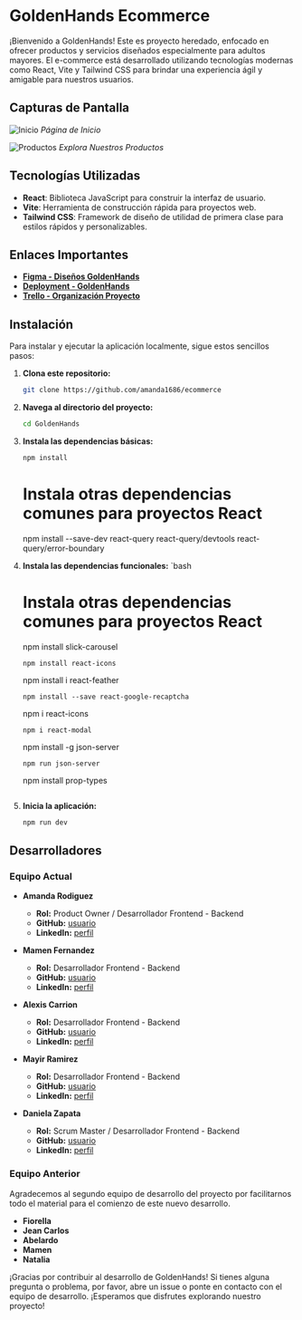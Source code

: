 # GoldenHands Ecommerce

¡Bienvenido a GoldenHands! Este es proyecto heredado, enfocado en ofrecer productos y servicios diseñados especialmente para adultos mayores. El e-commerce está desarrollado utilizando tecnologías modernas como React, Vite y Tailwind CSS para brindar una experiencia ágil y amigable para nuestros usuarios.

## Capturas de Pantalla

![Inicio](/screenshots/home.png)
_Página de Inicio_

![Productos](/screenshots/products.png)
_Explora Nuestros Productos_

## Tecnologías Utilizadas

- **React**: Biblioteca JavaScript para construir la interfaz de usuario.
- **Vite**: Herramienta de construcción rápida para proyectos web.
- **Tailwind CSS**: Framework de diseño de utilidad de primera clase para estilos rápidos y personalizables.

## Enlaces Importantes

- [**Figma - Diseños GoldenHands**](https://www.figma.com/file/ikon3ddVEiFbVq6nX8A0pP/Golden-Hands-3.0?type=design&node-id=0%3A1&mode=design&t=LhhGFuSFujUpWAMA-1)
- [**Deployment - GoldenHands**](https://golden-hands.netlify.app/)
- [**Trello - Organización Proyecto**](https://trello.com/b/CU4tm1yl/golden-hands-30)

## Instalación

Para instalar y ejecutar la aplicación localmente, sigue estos sencillos pasos:

1. **Clona este repositorio:**

   ```bash
   git clone https://github.com/amanda1686/ecommerce
   ```

2. **Navega al directorio del proyecto:**

   ```bash
   cd GoldenHands
   ```

3. **Instala las dependencias básicas:**

   ```bash
   npm install
   ```
   # Instala otras dependencias comunes para proyectos React
   npm install --save-dev react-query react-query/devtools react-query/error-boundary
   

4. **Instala las dependencias funcionales:**
   `bash
   # Instala otras dependencias comunes para proyectos React
   npm install slick-carousel
   ```
   npm install react-icons
   ```
   npm install i react-feather
   ```
   npm install --save react-google-recaptcha
   ```
   npm i react-icons
   ```
   npm i react-modal
   ```
   npm install -g json-server
   ```
   npm run json-server
   ```
   npm install prop-types
   ```

5. **Inicia la aplicación:**
   ```bash
   npm run dev
   ```

## Desarrolladores

### Equipo Actual

- **Amanda Rodiguez**
  - **Rol:** Product Owner / Desarrollador Frontend - Backend
  - **GitHub:** [usuario](https://github.com/amanda1686)
  - **LinkedIn:** [perfil](https://www.linkedin.com/in/amandarguez/)

- **Mamen Fernandez**
  - **Rol:** Desarrollador Frontend - Backend
  - **GitHub:** [usuario](https://github.com/MamenFB)
  - **LinkedIn:** [perfil](www.linkedin.com/in/mamen-fb)

- **Alexis Carrion**
  - **Rol:** Desarrollador Frontend - Backend
  - **GitHub:** [usuario](https://github.com/AlexisJhar)
  - **LinkedIn:** [perfil](https://www.linkedin.com/in/g-alexander-79b785296/)

- **Mayir Ramirez**
  - **Rol:** Desarrollador Frontend - Backend
  - **GitHub:** [usuario](https://github.com/Mayonesio)
  - **LinkedIn:** [perfil](www.linkedin.com/in/mayir-ramirez)

- **Daniela Zapata**
  - **Rol:** Scrum Master / Desarrollador Frontend - Backend
  - **GitHub:** [usuario](https://github.com/Mayonesio)
  - **LinkedIn:** [perfil](www.linkedin.com/in/mayir-ramirez)

### Equipo Anterior
Agradecemos al segundo equipo de desarrollo del proyecto por facilitarnos todo el material para el comienzo de este nuevo desarrollo.
- **Fiorella**
- **Jean Carlos**
- **Abelardo**
- **Mamen**
- **Natalia**


¡Gracias por contribuir al desarrollo de GoldenHands! Si tienes alguna pregunta o problema, por favor, abre un issue o ponte en contacto con el equipo de desarrollo. ¡Esperamos que disfrutes explorando nuestro proyecto!

